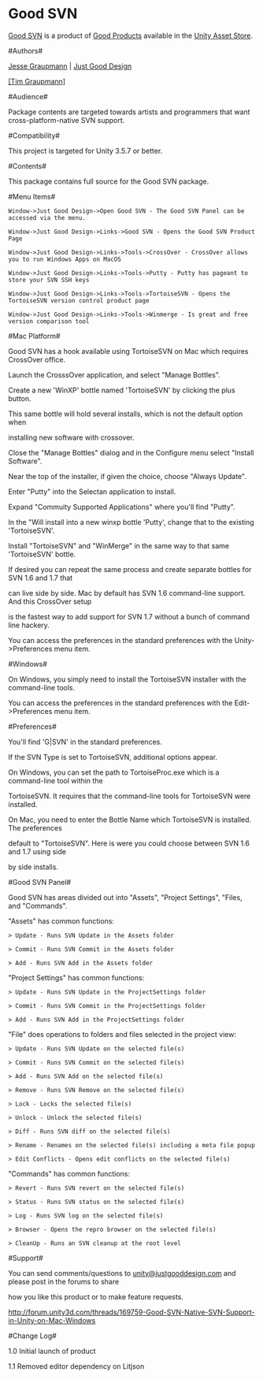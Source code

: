 Good SVN
===

[Good SVN](http://www.justgooddesign.com/products/unity3d/good-svn/) is a product of [Good Products](README.md) available in the [Unity Asset Store](https://www.assetstore.unity3d.com/#/content/7242).


#Authors#

[Jesse Graupmann](https://plus.google.com/113634720692058569075) | [Just Good Design](http://www.justgooddesign.com/)

<a target=_blank href="https://github.com/tgraupmann/TAGENIGMA-Docs">[Tim Graupmann]</a>


#Audience#

Package contents are targeted towards artists and programmers that want cross-platform-native SVN support.


#Compatibility#

This project is targeted for Unity 3.5.7 or better.


#Contents#

This package contains full source for the Good SVN package.


#Menu Items#

```
Window->Just Good Design->Open Good SVN - The Good SVN Panel can be accessed via the menu.

Window->Just Good Design->Links->Good SVN - Opens the Good SVN Product Page

Window->Just Good Design->Links->Tools->CrossOver - CrossOver allows you to run Windows Apps on MacOS

Window->Just Good Design->Links->Tools->Putty - Putty has pageant to store your SVN SSH keys

Window->Just Good Design->Links->Tools->TortoiseSVN - Opens the TortoiseSVN version control product page

Window->Just Good Design->Links->Tools->Winmerge - Is great and free version comparison tool
```


#Mac Platform#

Good SVN has a hook available using TortoiseSVN on Mac which requires CrossOver office.

Launch the CrosssOver application, and select "Manage Bottles".

Create a new 'WinXP' bottle named 'TortoiseSVN' by clicking the plus button.

This same bottle will hold several installs, which is not the default option when

installing new software with crossover.

Close the "Manage Bottles" dialog and in the Configure menu select "Install Software".

Near the top of the installer, if given the choice, choose "Always Update".

Enter "Putty" into the Selectan application to install.

Expand "Commuity Supported Applications" where you'll find "Putty".

In the "Will install into a new winxp bottle 'Putty', change that to the existing 'TortoiseSVN'.

Install "TortoiseSVN" and "WinMerge" in the same way to that same 'TortoiseSVN' bottle.

If desired you can repeat the same process and create separate bottles for SVN 1.6 and 1.7 that

can live side by side. Mac by default has SVN 1.6 command-line support. And this CrossOver setup

is the fastest way to add support for SVN 1.7 without a bunch of command line hackery.

You can access the preferences in the standard preferences with the Unity->Preferences menu item.


#Windows#

On Windows, you simply need to install the TortoiseSVN installer with the command-line tools.

You can access the preferences in the standard preferences with the Edit->Preferences menu item.


#Preferences#

You'll find 'G|SVN' in the standard preferences.

If the SVN Type is set to TortoiseSVN, additional options appear.

On Windows, you can set the path to TortoiseProc.exe which is a command-line tool within the

TortoiseSVN. It requires that the command-line tools for TortoiseSVN were installed.

On Mac, you need to enter the Bottle Name which TortoiseSVN is installed. The preferences

default to "TortoiseSVN". Here is were you could choose between SVN 1.6 and 1.7 using side

by side installs.


#Good SVN Panel#

Good SVN has areas divided out into "Assets", "Project Settings", "Files, and "Commands".

"Assets" has common functions:

```
> Update - Runs SVN Update in the Assets folder

> Commit - Runs SVN Commit in the Assets folder

> Add - Runs SVN Add in the Assets folder
```

"Project Settings" has common functions:

```
> Update - Runs SVN Update in the ProjectSettings folder

> Commit - Runs SVN Commit in the ProjectSettings folder

> Add - Runs SVN Add in the ProjectSettings folder
```

"File" does operations to folders and files selected in the project view:

```
> Update - Runs SVN Update on the selected file(s)

> Commit - Runs SVN Commit on the selected file(s)

> Add - Runs SVN Add on the selected file(s)

> Remove - Runs SVN Remove on the selected file(s)

> Lock - Locks the selected file(s)

> Unlock - Unlock the selected file(s)

> Diff - Runs SVN diff on the selected file(s)

> Rename - Renames on the selected file(s) including a meta file popup

> Edit Conflicts - Opens edit conflicts on the selected file(s)
```

"Commands" has common functions:

```
> Revert - Runs SVN revert on the selected file(s)

> Status - Runs SVN status on the selected file(s)

> Log - Runs SVN log on the selected file(s)

> Browser - Opens the repro browser on the selected file(s)

> CleanUp - Runs an SVN cleanup at the root level
```


#Support#

You can send comments/questions to unity@justgooddesign.com and please post in the forums to share

how you like this product or to make feature requests.

http://forum.unity3d.com/threads/169759-Good-SVN-Native-SVN-Support-in-Unity-on-Mac-Windows


#Change Log#

1.0 Initial launch of product

1.1 Removed editor dependency on Litjson
